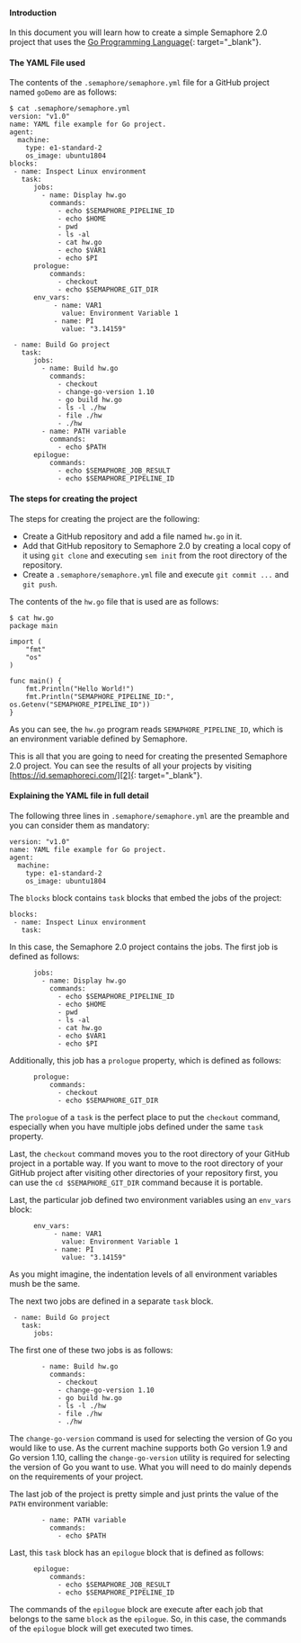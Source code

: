 #### Introduction

In this document you will learn how to create a simple Semaphore 2.0
project that uses the [Go Programming Language][1]{: target="_blank"}.

#### The YAML File used

The contents of the `.semaphore/semaphore.yml` file for a GitHub project
named `goDemo` are as follows:

    $ cat .semaphore/semaphore.yml
    version: "v1.0"
    name: YAML file example for Go project.
    agent:
      machine:
        type: e1-standard-2
        os_image: ubuntu1804
    blocks:
     - name: Inspect Linux environment
       task:
          jobs:
            - name: Display hw.go
              commands:
                - echo $SEMAPHORE_PIPELINE_ID
                - echo $HOME
                - pwd
                - ls -al
                - cat hw.go
                - echo $VAR1
                - echo $PI
          prologue:
              commands:
                - checkout
                - echo $SEMAPHORE_GIT_DIR
          env_vars:
               - name: VAR1
                 value: Environment Variable 1
               - name: PI
                 value: "3.14159"
    
     - name: Build Go project
       task:
          jobs:
            - name: Build hw.go
              commands:
                - checkout
                - change-go-version 1.10
                - go build hw.go
                - ls -l ./hw
                - file ./hw
                - ./hw
            - name: PATH variable
              commands:
                - echo $PATH
          epilogue:
              commands:
                - echo $SEMAPHORE_JOB_RESULT
                - echo $SEMAPHORE_PIPELINE_ID

#### The steps for creating the project

The steps for creating the project are the following:

* Create a GitHub repository and add a file named `hw.go` in it.
* Add that GitHub repository to Semaphore 2.0 by creating a local copy
  of it using `git clone` and executing `sem init` from the root
  directory of the repository.
* Create a `.semaphore/semaphore.yml` file and execute `git commit ...`
  and `git push`.

The contents of the `hw.go` file that is used are as follows:

    $ cat hw.go
    package main
    
    import ( 
    	"fmt"
    	"os"
    )
    
    func main() {
    	fmt.Println("Hello World!")
    	fmt.Println("SEMAPHORE_PIPELINE_ID:", os.Getenv("SEMAPHORE_PIPELINE_ID"))
    }

As you can see, the `hw.go` program reads `SEMAPHORE_PIPELINE_ID`, which
is an environment variable defined by Semaphore.

This is all that you are going to need for creating the presented
Semaphore 2.0 project. You can see the results of all your projects by
visiting [https://id.semaphoreci.com/][2]{: target="_blank"}.

#### Explaining the YAML file in full detail

The following three lines in `.semaphore/semaphore.yml` are the preamble
and you can consider them as mandatory:

    version: "v1.0"
    name: YAML file example for Go project.
    agent:
      machine:
        type: e1-standard-2
        os_image: ubuntu1804

The `blocks` block contains `task` blocks that embed the jobs of the
project:

    blocks:
     - name: Inspect Linux environment
       task:

In this case, the Semaphore 2.0 project contains the jobs. The first job
is defined as follows:

          jobs:
            - name: Display hw.go
              commands:
                - echo $SEMAPHORE_PIPELINE_ID
                - echo $HOME
                - pwd
                - ls -al
                - cat hw.go
                - echo $VAR1
                - echo $PI

Additionally, this job has a `prologue` property, which is defined as
follows:

          prologue:
              commands:
                - checkout
                - echo $SEMAPHORE_GIT_DIR

The `prologue` of a `task` is the perfect place to put the `checkout`
command, especially when you have multiple jobs defined under the same
`task` property.

Last, the `checkout` command moves you to the root directory of your
GitHub project in a portable way. If you want to move to the root
directory of your GitHub project after visiting other directories of
your repository first, you can use the `cd $SEMAPHORE_GIT_DIR` command
because it is portable.

Last, the particular job defined two environment variables using an
`env_vars` block:

          env_vars:
               - name: VAR1
                 value: Environment Variable 1
               - name: PI
                 value: "3.14159"

As you might imagine, the indentation levels of all environment
variables mush be the same.

The next two jobs are defined in a separate `task` block.

     - name: Build Go project
       task:
          jobs:

The first one of these two jobs is as follows:

            - name: Build hw.go
              commands:
                - checkout
                - change-go-version 1.10
                - go build hw.go
                - ls -l ./hw
                - file ./hw
                - ./hw

The `change-go-version` command is used for selecting the version of Go
you would like to use. As the current machine supports both Go version
1.9 and Go version 1.10, calling the `change-go-version` utility is
required for selecting the version of Go you want to use. What you will
need to do mainly depends on the requirements of your project.

The last job of the project is pretty simple and just prints the value
of the `PATH` environment variable:

            - name: PATH variable
              commands:
                - echo $PATH

Last, this `task` block has an `epilogue` block that is defined as
follows:

          epilogue:
              commands:
                - echo $SEMAPHORE_JOB_RESULT
                - echo $SEMAPHORE_PIPELINE_ID

The commands of the `epilogue` block are execute after each job that
belongs to the same `block` as the `epilogue`. So, in this case, the
commands of the `epilogue` block will get executed two times.



[1]: https://golang.org/
[2]: https://id.semaphoreci.com/
